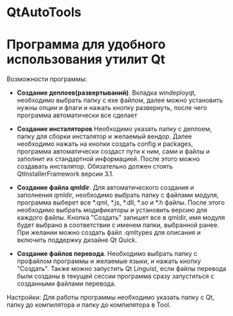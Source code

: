 # QtAutoTools

# Программа для удобного использования утилит Qt

Возможности программы:

- **Создание деплоев(развертываний)**.  Вкладка windeployqt, необходимо выбрать папку с exe файлом, далее можно установить нужны опции и флаги и нажать кнопку развернуть, после чего программа автоматически все сделает

- **Создание инсталяторов** Необходимо указать папку с деплоем, папку для сборки инсталятор и желаемый вендор. Далее необходимо нажать на кнопки создать config и packages, программа автоматически создаст пути к ним, сами и файлы и заполнит их стандартной информацией. После этого можно создавать инсталятор. Обязательно должен стоять QtInstallerFramework версии 3.1.

- **Создание файла qmldir**. Для автоматического создания и заполнения qmldir, необходимо выбрать папку с файлами модуля, программа выберет все *.qml, *.js, *.dll, *.so и *.h файлы. После этого необходимо выбрать модификаторы и установить версию для каждого файлы. Кнопка "Создать" запишет все в qmldir, имя модуля будет выбрано в соответствии с именем папки, выбранной ранее. При желании можно создать файл .qmltypes для описания и включить поддержку дизайне Qt Quick.

- **Создание файлов перевода**. Необходимо выбрать папку с профайлом программы и желаемые языки, и нажать кнопку "Создать". Также можно запустить Qt Linguist, если файлы перевода были созданы в текущей сессии программа сразу запуститься с созданными файлами перевода.

  

Настройки: Для работы программы необходимо указать папку с Qt, папку до компилятора и папку до компилятора в Tool. 
